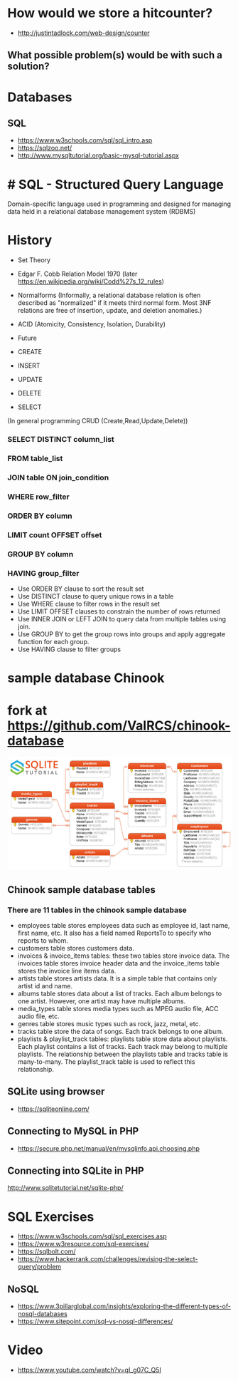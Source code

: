 # How would we store a hitcounter?
* http://justintadlock.com/web-design/counter
## What possible problem(s) would be with such a solution?

# Databases

## SQL

* https://www.w3schools.com/sql/sql_intro.asp
* https://sqlzoo.net/
* http://www.mysqltutorial.org/basic-mysql-tutorial.aspx

# # SQL - Structured Query Language
Domain-specific language used in programming and designed for managing data held in a relational database management system (RDBMS)

# History
* Set Theory
* Edgar F. Cobb Relation Model 1970 (later https://en.wikipedia.org/wiki/Codd%27s_12_rules)
* Normalforms (Informally, a relational database relation is often described as "normalized" if it meets third normal form. Most 3NF relations are free of insertion, update, and deletion anomalies.)
* ACID (Atomicity, Consistency, Isolation, Durability) 
* Future




* CREATE
* INSERT
* UPDATE
* DELETE

* SELECT

(In general programming CRUD (Create,Read,Update,Delete))

### SELECT DISTINCT column_list

### FROM table_list

###   JOIN table ON join_condition
  
### WHERE row_filter

### ORDER BY column

### LIMIT count OFFSET offset

### GROUP BY column

### HAVING group_filter

* Use ORDER BY clause to sort the result set
* Use DISTINCT clause to query unique rows in a table
* Use WHERE clause to filter rows in the result set
* Use LIMIT OFFSET clauses to constrain the number of rows returned
* Use INNER JOIN or LEFT JOIN to query data from multiple tables using join.
* Use GROUP BY to get the group rows into groups and apply aggregate function for each group.
* Use HAVING clause to filter groups

# sample database Chinook
# fork at https://github.com/ValRCS/chinook-database

![CHINOOK STRUCTURE](img/sqlite-sample-database-color.jpg)

## Chinook sample database tables
### There are 11 tables in the chinook sample database

*  employees table stores employees data such as employee id, last name, first name, etc. It also has a field named ReportsTo to specify who reports to whom.
*  customers table stores customers data.
*  invoices & invoice_items tables: these two tables store invoice data. The invoices table stores invoice header data and the invoice_items table stores the invoice line items data.
*  artists table stores artists data. It is a simple table that contains only artist id and name.
*  albums table stores data about a list of tracks. Each album belongs to one artist. However, one artist may have multiple albums.
*  media_types table stores media types such as MPEG audio file, ACC audio file, etc.
*  genres table stores music types such as rock, jazz, metal, etc.
*  tracks table store the data of songs. Each track belongs to one album.
*  playlists & playlist_track tables: playlists table store data about playlists. Each playlist contains a list of tracks. Each track may belong to multiple playlists. The relationship between the playlists table and tracks table is many-to-many. The playlist_track table is used to reflect this relationship.

## SQLite using browser
* https://sqliteonline.com/

## Connecting to MySQL in PHP
* https://secure.php.net/manual/en/mysqlinfo.api.choosing.php


## Connecting into SQLite in PHP
http://www.sqlitetutorial.net/sqlite-php/

# SQL Exercises

* https://www.w3schools.com/sql/sql_exercises.asp
* https://www.w3resource.com/sql-exercises/
* https://sqlbolt.com/
* https://www.hackerrank.com/challenges/revising-the-select-query/problem


## NoSQL

* https://www.3pillarglobal.com/insights/exploring-the-different-types-of-nosql-databases
* https://www.sitepoint.com/sql-vs-nosql-differences/

# Video
* https://www.youtube.com/watch?v=qI_g07C_Q5I
